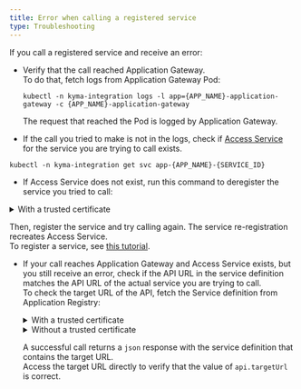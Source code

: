 ```yaml
---
title: Error when calling a registered service
type: Troubleshooting
---
```


If you call a registered service and receive an error:

- Verify that the call reached Application Gateway.  
  To do that, fetch logs from Application Gateway Pod:
  ```
  kubectl -n kyma-integration logs -l app={APP_NAME}-application-gateway -c {APP_NAME}-application-gateway
  ```
  The request that reached the Pod is logged by Application Gateway.
  
-  If the call you tried to make is not in the logs, check if [Access Service](components/application-connector/#architecture-application-connector-components-access-service) for the service you are trying to call exists.
  ```
  kubectl -n kyma-integration get svc app-{APP_NAME}-{SERVICE_ID}
  ```
-  If Access Service does not exist, run this command to deregister the service you tried to call:

  <div tabs name="deregistration">
    <details>
    <summary>
    With a trusted certificate
    </summary>

    ```
    curl -X DELETE https://gateway.{CLUSTER_DOMAIN}/{APP_NAME}/v1/metadata/services/{SERVICE_ID} --cert {CERTIFICATE_FILE} --key {KEY_FILE}
    ```
    </details>
    <details>
    <summary>
    Without a trusted certificate
    </summary>

    ```
    curl -X DELETE https://gateway.{CLUSTER_DOMAIN}/{APP_NAME}/v1/metadata/services/{SERVICE_ID} --cert {CERTIFICATE_FILE} --key {KEY_FILE} -k
    ```
    </details>
  </div>

  Then, register the service and try calling again. The service re-registration recreates Access Service.  
  To register a service, see [this tutorial](components/application-connector/#tutorials-register-a-service-register-a-service).


- If your call reaches Application Gateway and Access Service exists, but you still receive an error, check if the API URL in the service definition matches the API URL of the actual service you are trying to call.  
  To check the target URL of the API, fetch the Service definition from Application Registry:

  <div tabs name="verification">
    <details>
    <summary>
    With a trusted certificate
    </summary>

    ```
    curl https://gateway.{CLUSTER_DOMAIN}/{APP_NAME}/v1/metadata/services/{SERVICE_ID} --cert {CERTIFICATE_FILE} --key {KEY_FILE}
    ```
    </details>
    <details>
    <summary>
    Without a trusted certificate
    </summary>

    ```
    curl https://gateway.{CLUSTER_DOMAIN}/{APP_NAME}/v1/metadata/services/{SERVICE_ID} --cert {CERTIFICATE_FILE} --key {KEY_FILE} -k
    ```
    </details>
  </div>

  A successful call returns a `json` response with the service definition that contains the target URL.  
  Access the target URL directly to verify that the value of `api.targetUrl` is correct.